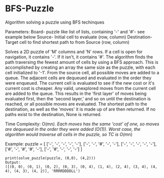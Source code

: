 # BFS-Puzzle
Algorithm solving a puzzle using BFS techinques

Parameters:
Board- puzzle like list of lists, containing '-' and '#'- see example below
Source- Initial cell to evaluate (row, column)
Destination- Target cell to find shortest path to from Source (row, column)

Solves a 2D puzzle of 'M' columns and 'N' rows. If a cell is open for navigation, it contains '-'. If it isn't, it contains '#'. The algorithm
finds the path traversing the fewest amount of cells by using a BFS approach. This is accomplished by creating an array the same size as the puzzle,
with each cell initialized to '-1'. From the source cell, all possible moves are added to a queue. The adjacent cells are dequeued and evaluated in the order they were enqueued. The
current cell is evaluated to see if the new cost or it's current cost is cheaper. Any valid, unexplored moves from the current cell are added to the queue. This results in the 
'first layer' of moves being evaluated first, then the 'second layer,' and so on until the destination is reached, or all possible moves are evaluated. The shortest path to the destination, 
as well as the 'moves' it is made up of are then returned. If no paths exist to the destination, None is returned.  

Time Complexity: O(m*n). Each moves has the same 'cost' of one, so moves are dequeued in the order they were added (O(1)). Worst case, the algorithm would traverse all cells in the puzzle,
so TC is O(m*n)

Example: 
    puzzle = [
        ['-', '-', '-', '-', '-'],
        ['-', '-', '#', '-', '-'],
        ['-', '-', '-', '-', '-'],
        ['#', '-', '#', '#', '-'],
        ['-', '#', '-', '-', '-']
        ]

    print(solve_puzzle(puzzle, (0,0), (4,2)))
    Output:
    ([(0, 0), (0, 1), (0, 2), (0, 3), (0, 4), (1, 4), (2, 4), (3, 4), (4, 4), (4, 3), (4, 2)], 'RRRRDDDDLL')
